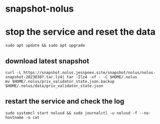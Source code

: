 # snapshot-nolus

# stop the service and reset the data
```
sudo apt update && sudo apt upgrade
```
## download latest snapshot
```
curl -L https://snapshot.nolus.jesspoex.site/snapshot/nolus/nolus-snapshot-20230307.tar.lz4| tar -Ilz4 -xf - -C $HOME/.nolus
mv $HOME/.nolus/priv_validator_state.json.backup $HOME/.nolus/data/priv_validator_state.json
```
## restart the service and check the log
```
sudo systemcl start nolusd && sudo journalctl -u nolusd -f --no-hostname -o cat
```
